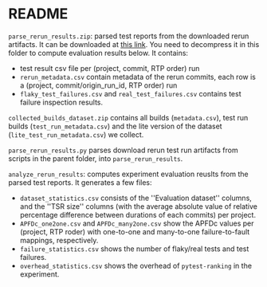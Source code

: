 # README

`parse_rerun_results.zip`: parsed test reports from the downloaded rerun artifacts.
It can be downloaded at [this link](https://drive.google.com/file/d/1rn6ayFg55BQEeWMWfd6w72E6-SoVYqPE/view?usp=sharing).
You need to decompress it in this folder to compute evaluation results below.
It contains:
- test result csv file per (project, commit, RTP order) run
- `rerun_metadata.csv` contain metadata of the rerun commits, each row is a (project, commit/origin_run_id, RTP order) run
- `flaky_test_failures.csv` and `real_test_failures.csv` contains test failure inspection results. 


`collected_builds_dataset.zip` contains all builds (`metadata.csv`), test run builds (`test_run_metadata.csv`) and the lite version of the dataset (`lite_test_run_metadata.csv`) we collect.

`parse_rerun_results.py` parses download rerun test run artifacts from scripts in the parent folder, into `parse_rerun_results`.

`analyze_rerun_results`: computes experiment evaluation reuslts from the parsed test reports. It generates a few files:
- `dataset_statistics.csv` consists of the ''Evaluation dataset'' columns, and the ''TSR size'' columns (with the average absolute value of relative percentage difference between durations of each commits) per project.
- `APFDc_one2one.csv` and `APFDc_many2one.csv` show the APFDc values per (project, RTP roder) with one-to-one and many-to-one failure-to-fault mappings, respectively.
- `failure_statistics.csv` shows the number of flaky/real tests and test failures.
- `overhead_statistics.csv` shows the overhead of `pytest-ranking` in the experiment.

